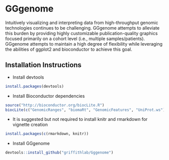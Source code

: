 # GGgenome
Intuitively visualizing and interpreting data from high-throughput genomic technologies continues to be challenging. GGgenome attempts to alleviate this burden by providing highly customizable publication-quality graphics focused primarily on a cohort level (i.e., multiple samples/patients). GGgenome attempts to maintain a high degree of flexibility while leveraging the abilities of ggplot2 and bioconductor to achieve this goal.

## Installation Instructions

* Install devtools
```R
install.packages(devtools)
```

* Install Bioconductor dependencies
```R
source("http://bioconductor.org/biocLite.R")
biocLite(c("GenomicRanges", "biomaRt", "GenomicFeatures", "UniProt.ws"))
```

* It is suggested but not required to install knitr and rmarkdown for vignette creation
```R
install.packages(c(rmarkdown, knitr))
```

* Install GGgenome
```R
devtools::install_github("griffithlab/Gggenome")
```
